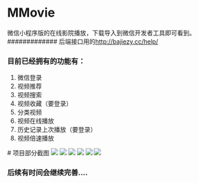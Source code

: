 # MMovie
微信小程序版的在线影院播放，下载导入到微信开发者工具即可看到。
#############
后端接口用的<a href="http://bajiezy.cc/help/">http://bajiezy.cc/help/</a>
<h3>目前已经拥有的功能有：</h3>
<ol>
  <li>微信登录</li>
  <li>视频推荐</li>
  <li>视频搜索</li>
  <li>视频收藏（要登录）</li>
  <li>分类视频</li>
  <li>视频在线播放</li>
  <li>历史记录上次播放（要登录）</li>
  <li>视频倍速播放</li>
</ol>
# 项目部分截图
<img src="/mdPage/IMG_2820.PNG">
<img src="/mdPage/IMG_2821.PNG">
<img src="/mdPage/IMG_2822.PNG">
<img src="/mdPage/IMG_2824.PNG">
<img src="/mdPage/IMG_2825.PNG">
<img src="/mdPage/IMG_2826.PNG">
<h3>后续有时间会继续完善....</h3>


